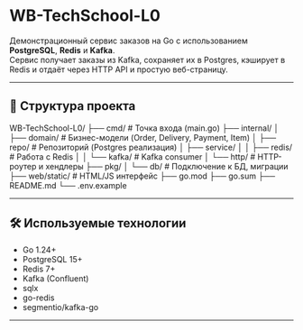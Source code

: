 # WB-TechSchool-L0

Демонстрационный сервис заказов на Go с использованием **PostgreSQL**, **Redis** и **Kafka**.  
Сервис получает заказы из Kafka, сохраняет их в Postgres, кэширует в Redis и отдаёт через HTTP API и простую веб-страницу.

---

## 📂 Структура проекта
WB-TechSchool-L0/
├── cmd/                # Точка входа (main.go)
├── internal/
│   ├── domain/         # Бизнес-модели (Order, Delivery, Payment, Item)
│   ├── repo/           # Репозиторий (Postgres реализация)
│   ├── service/
│   │   ├── redis/      # Работа с Redis
│   │   └── kafka/      # Kafka consumer
│   └── http/           # HTTP-роутер и хендлеры
├── pkg/
│   └── db/             # Подключение к БД, миграции
├── web/static/         # HTML/JS интерфейс
├── go.mod
├── go.sum
├── README.md
└── .env.example

---

## 🛠 Используемые технологии

- Go 1.24+
- PostgreSQL 15+
- Redis 7+
- Kafka (Confluent)
- sqlx
- go-redis
- segmentio/kafka-go

---
